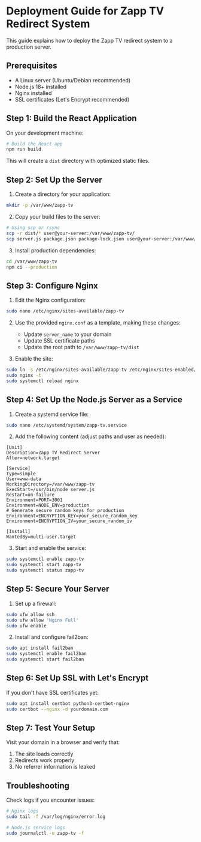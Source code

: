 # Deployment Guide for Zapp TV Redirect System

This guide explains how to deploy the Zapp TV redirect system to a production server.

## Prerequisites

- A Linux server (Ubuntu/Debian recommended)
- Node.js 18+ installed
- Nginx installed
- SSL certificates (Let's Encrypt recommended)

## Step 1: Build the React Application

On your development machine:

```bash
# Build the React app
npm run build
```

This will create a `dist` directory with optimized static files.

## Step 2: Set Up the Server

1. Create a directory for your application:

```bash
mkdir -p /var/www/zapp-tv
```

2. Copy your build files to the server:

```bash
# Using scp or rsync
scp -r dist/* user@your-server:/var/www/zapp-tv/
scp server.js package.json package-lock.json user@your-server:/var/www/zapp-tv/
```

3. Install production dependencies:

```bash
cd /var/www/zapp-tv
npm ci --production
```

## Step 3: Configure Nginx

1. Edit the Nginx configuration:

```bash
sudo nano /etc/nginx/sites-available/zapp-tv
```

2. Use the provided `nginx.conf` as a template, making these changes:
   - Update `server_name` to your domain
   - Update SSL certificate paths
   - Update the root path to `/var/www/zapp-tv/dist`

3. Enable the site:

```bash
sudo ln -s /etc/nginx/sites-available/zapp-tv /etc/nginx/sites-enabled/
sudo nginx -t
sudo systemctl reload nginx
```

## Step 4: Set Up the Node.js Server as a Service

1. Create a systemd service file:

```bash
sudo nano /etc/systemd/system/zapp-tv.service
```

2. Add the following content (adjust paths and user as needed):

```
[Unit]
Description=Zapp TV Redirect Server
After=network.target

[Service]
Type=simple
User=www-data
WorkingDirectory=/var/www/zapp-tv
ExecStart=/usr/bin/node server.js
Restart=on-failure
Environment=PORT=3001
Environment=NODE_ENV=production
# Generate secure random keys for production
Environment=ENCRYPTION_KEY=your_secure_random_key
Environment=ENCRYPTION_IV=your_secure_random_iv

[Install]
WantedBy=multi-user.target
```

3. Start and enable the service:

```bash
sudo systemctl enable zapp-tv
sudo systemctl start zapp-tv
sudo systemctl status zapp-tv
```

## Step 5: Secure Your Server

1. Set up a firewall:

```bash
sudo ufw allow ssh
sudo ufw allow 'Nginx Full'
sudo ufw enable
```

2. Install and configure fail2ban:

```bash
sudo apt install fail2ban
sudo systemctl enable fail2ban
sudo systemctl start fail2ban
```

## Step 6: Set Up SSL with Let's Encrypt

If you don't have SSL certificates yet:

```bash
sudo apt install certbot python3-certbot-nginx
sudo certbot --nginx -d yourdomain.com
```

## Step 7: Test Your Setup

Visit your domain in a browser and verify that:
1. The site loads correctly
2. Redirects work properly
3. No referrer information is leaked

## Troubleshooting

Check logs if you encounter issues:

```bash
# Nginx logs
sudo tail -f /var/log/nginx/error.log

# Node.js service logs
sudo journalctl -u zapp-tv -f
```